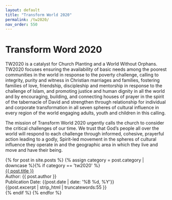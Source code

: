 ```yaml
---
layout: default
title: "Transform World 2020"
permalink: /tw2020/
nav_order: 550
---
```

<h1 class="category-title">Transform Word 2020</h1>
<p>TW2020 is a catalyst for Church Planting and a World Without Orphans. TW2020 focuses ensuring the availability of basic needs among the poorest communities in the world in response to the poverty challenge, calling to integrity, purity and witness in Christian marriages and families, fostering families of love, friendship, discipleship and mentorship in response to the challenge of Islam, and promoting justice and human dignity in all the world and by encouraging, building, and connecting houses of prayer in the spirit of the tabernacle of David and strengthen through relationship for individual and corporate transformation in all seven spheres of cultural influence in every region of the world engaging adults, youth and children in this calling.</p>
<p>The mission of Transform World 2020 urgently calls the church to consider the critical challenges of our time. We trust that God’s people all over the world will respond to each challenge through informed, cohesive, prayerful action leading to a godly, Spirit-led movement in the spheres of cultural influence they operate in and the geographic area in which they live and move and have their being.</p>

<div class="article-container">
  {% for post in site.posts %}
    {% assign category = post.category | downcase %}{% if category == 'tw2020' %}
      <div class="article-list">
        <div class="article-category"></div>
        <div class="article-summary">
          <a href="{{ post.url | prepend: site.baseurl }}">{{ post.title }}</a><br>
          <div class="author">Author: {{ post.author }}</div>
          <div class="publication-date">Publication Date: <time datetime="{{post.date | date: '%F'}}">{{post.date | date: '%B %d, %Y'}}</time></div>
          <div class="excerpt">{{post.excerpt | strip_html | truncatewords:55 }}</div>
        </div>
      </div>
    {% endif %}
  {% endfor %}
</div>
